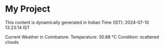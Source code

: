 # My Project

This content is dynamically generated in Indian Time (IST): 2024-07-10 13:23:14 IST


Current Weather in Coimbatore:
Temperature: 30.88 °C
Condition: scattered clouds
